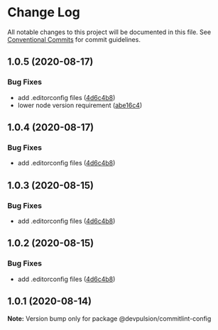 # Change Log

All notable changes to this project will be documented in this file.
See [Conventional Commits](https://conventionalcommits.org) for commit guidelines.

## 1.0.5 (2020-08-17)


### Bug Fixes

* add .editorconfig files ([4d6c4b8](https://github.com/devpulsion/configs/commit/4d6c4b840e06289893ae8a853b2d0ee6f6a09443))
* lower node version requirement ([abe16c4](https://github.com/devpulsion/configs/commit/abe16c42c15d519fab66bbcfecd778694f5839a5))





## 1.0.4 (2020-08-17)


### Bug Fixes

* add .editorconfig files ([4d6c4b8](https://github.com/devpulsion/configs/commit/4d6c4b840e06289893ae8a853b2d0ee6f6a09443))





## 1.0.3 (2020-08-15)


### Bug Fixes

* add .editorconfig files ([4d6c4b8](https://github.com/devpulsion/configs/commit/4d6c4b840e06289893ae8a853b2d0ee6f6a09443))





## 1.0.2 (2020-08-15)


### Bug Fixes

* add .editorconfig files ([4d6c4b8](https://github.com/devpulsion/configs/commit/4d6c4b840e06289893ae8a853b2d0ee6f6a09443))





## 1.0.1 (2020-08-14)

**Note:** Version bump only for package @devpulsion/commitlint-config
